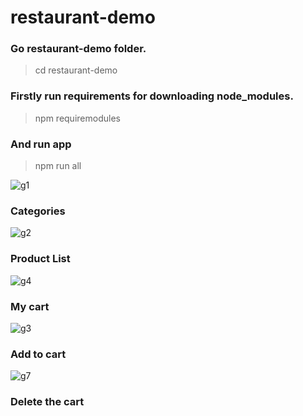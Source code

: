 # restaurant-demo
### Go  restaurant-demo folder.
> cd  restaurant-demo 

### Firstly run requirements for downloading node_modules.
> npm requiremodules

### And run app
> npm run all

![g1](https://user-images.githubusercontent.com/9059441/67985992-18bfbe00-fc3b-11e9-9e8a-7160af1ca7ac.png)

### Categories

![g2](https://user-images.githubusercontent.com/9059441/67986046-3a20aa00-fc3b-11e9-8258-bb868ffcfc0d.png)
### Product List

![g4](https://user-images.githubusercontent.com/9059441/67986196-866bea00-fc3b-11e9-8368-ad6bde535223.png)
### My cart


![g3](https://user-images.githubusercontent.com/9059441/67985293-97b3f700-fc39-11e9-87fe-c7b0c4bff17a.png)
### Add to cart

![g7](https://user-images.githubusercontent.com/9059441/67985363-c0d48780-fc39-11e9-87a8-955cb692deff.png)
### Delete the cart
